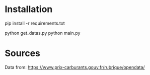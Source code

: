 # Installation

pip install -r requirements.txt

python get_datas.py
python main.py

# Sources

Data from: https://www.prix-carburants.gouv.fr/rubrique/opendata/
